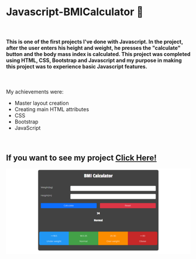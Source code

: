 # Javascript-BMICalculator 🧍
 <br>

#### This is one of the first projects I've done with Javascript. In the project, after the user enters his height and weight, he presses the "calculate" button and the body mass index is calculated. This project was completed using HTML, CSS, Bootstrap and Javascript and my purpose in making this project was to experience basic Javascript features. <br> <br> <br>

My achievements were:
- Master layout creation
- Creating main HTML attributes
- CSS
- Bootstrap
- JavaScript

<br>



## If you want to see my project <a href="https://beyzaarslanturk-bmicalculator.netlify.app">Click Here!</a> 

![alt text](https://github.com/beyzaarslanturk/Javascript-BMICalculator/blob/master/screencapture-beyzaarslanturk-bmicalculator-netlify-app-2023-05-02-01_46_25.png)

